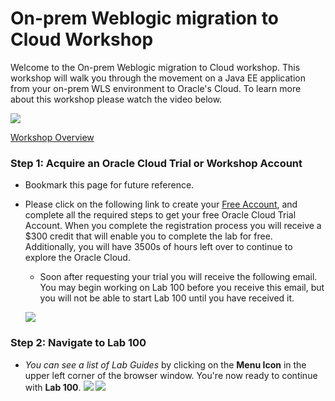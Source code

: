 # On-prem Weblogic migration to Cloud Workshop

Welcome to the On-prem Weblogic migration to Cloud workshop. This workshop will walk you through the movement on a Java EE application from your on-prem WLS environment to Oracle's Cloud.
To learn more about this workshop please watch the video below.

![](images/oraclecode/youtube.png)

<a href="https://youtu.be/" target="_video">Workshop Overview</a>

### **Step 1**: Acquire an Oracle Cloud Trial or Workshop Account

- Bookmark this page for future reference.

- Please click on the following link to create your <a href="https://myservices.us.oraclecloud.com/mycloud/signup?language=en&sourceType=:ex:tb:::RC_NAMK180921P00075:WLSOnPremCloud&SC=:ex:tb:::RC_NAMK180921P00075:WLSOnPremCloud&pcode=NAMK180921P00075" target="_trial">Free Account</a>, and complete all the required steps to get your free Oracle Cloud Trial Account. When you complete the registration process you will receive a $300 credit that will enable you to complete the lab for free.  Additionally, you will have 3500s of hours left over to continue to explore the Oracle Cloud.

  - Soon after requesting your trial you will receive the following email. You may begin working on Lab 100 before you receive this email, but you will not be able to start Lab 100 until you have received it.

  ![](images/code_9.png)



### **Step 2**: Navigate to Lab 100

- _You can see a list of Lab Guides_ by clicking on the **Menu Icon** in the upper left corner of the browser window. You're now ready to continue with **Lab 100**.
![](images/WorkshopMenu.png)
![](images/WorkshopMenuSelection.png)

